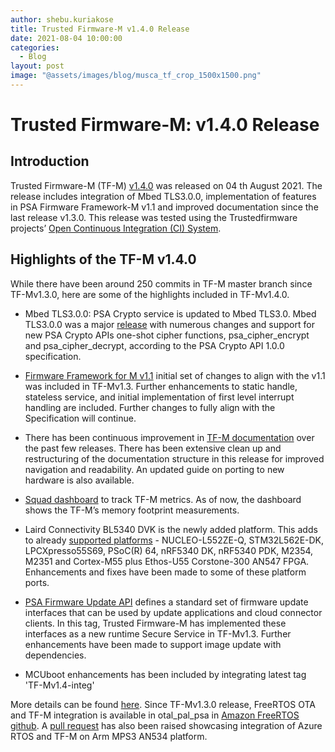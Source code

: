 ```yaml
---
author: shebu.kuriakose
title: Trusted Firmware-M v1.4.0 Release
date: 2021-08-04 10:00:00
categories:
  - Blog
layout: post
image: "@assets/images/blog/musca_tf_crop_1500x1500.png"
---
```


# **Trusted Firmware-M: v1.4.0 Release**

## Introduction

Trusted Firmware-M (TF-M) [v1.4.0](https://git.trustedfirmware.org/TF-M/trusted-firmware-m.git/tree/docs/releases/1.4.0.rst) was released on 04 th August 2021. The release includes integration of
Mbed TLS3.0.0, implementation of features in PSA Firmware Framework-M v1.1 and improved
documentation since the last release v1.3.0. This release was tested using the Trustedfirmware projects’
[Open Continuous Integration (CI) System](https://ci.trustedfirmware.org/).

## Highlights of the TF-M v1.4.0

While there have been around 250 commits in TF-M master branch since TF-Mv1.3.0, here are some of
the highlights included in TF-Mv1.4.0.

- Mbed TLS3.0.0: PSA Crypto service is updated to Mbed TLS3.0. Mbed TLS3.0.0 was a major [release](https://www.trustedfirmware.org/blog/mbed-tls-30/)
  with numerous changes and support for new PSA Crypto APIs one-shot cipher functions,
  psa_cipher_encrypt and psa_cipher_decrypt, according to the PSA Crypto API 1.0.0 specification.

- [Firmware Framework for M v1.1](https://developer.arm.com/documentation/aes0039/latest) initial set of changes to align with the v1.1 was included in TF-Mv1.3. Further enhancements to static handle, stateless service, and initial implementation of first level interrupt handling are included. Further changes to fully align with the Specification will continue.

- There has been continuous improvement in [TF-M documentation](https://tf-m-user-guide.trustedfirmware.org/) over the past few releases. There has been extensive clean up and restructuring of the documentation structure in this release for improved navigation and readability. An updated guide on porting to new hardware is also available.

- [Squad dashboard](https://qa-reports.linaro.org/tf/tf-m/metrics/?environment=AN521_ARMCLANG_1_Minsizerel_BL2&metric=:summary:) to track TF-M metrics. As of now, the dashboard shows the TF-M’s memory footprint measurements.

- Laird Connectivity BL5340 DVK is the newly added platform. This adds to already [supported platforms](https://tf-m-user-guide.trustedfirmware.org/platform/index.html) - NUCLEO-L552ZE-Q, STM32L562E-DK, LPCXpresso55S69, PSoC(R) 64, nRF5340 DK, nRF5340 PDK, M2354, M2351 and Cortex-M55 plus Ethos-U55 Corstone-300 AN547 FPGA. Enhancements and fixes have been made to some of these platform ports.

- [PSA Firmware Update API](https://tf-m-user-guide.trustedfirmware.org/platform/index.html) defines a standard set of firmware update interfaces that can be used by update applications and cloud connector clients. In this tag, Trusted Firmware-M has implemented these interfaces as a new runtime Secure Service in TF-Mv1.3. Further enhancements have been made to support image update with dependencies.

- MCUboot enhancements has been included by integrating latest tag 'TF-Mv1.4-integ'

More details can be found [here](https://tf-m-user-guide.trustedfirmware.org/releases/1.4.0.html). Since TF-Mv1.3.0 release, FreeRTOS OTA and TF-M integration is available in otal_pal_psa in [Amazon FreeRTOS github](https://github.com/aws/amazon-freertos/tree/main/libraries/abstractions). A [pull request](https://github.com/azure-rtos/getting-started/pull/264) has also been raised showcasing integration of Azure RTOS and TF-M on Arm MPS3 AN534 platform.
